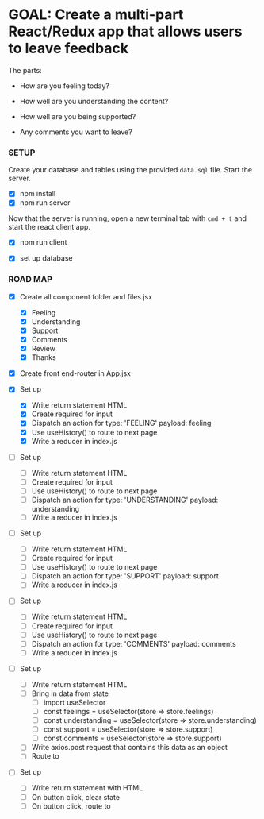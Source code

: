 # GOAL: Create a multi-part React/Redux app that allows users to leave feedback
The parts:
- How are you feeling today?
<!-- ![feeling](wireframes/feeling.png) -->
- How well are you understanding the content?
<!-- ![understanding](wireframes/understanding.png) -->
- How well are you being supported?
<!-- ![support](wireframes/supported.png) -->
- Any comments you want to leave?
<!-- ![comments](wireframes/comments.png) -->

### SETUP
Create your database and tables using the provided `data.sql` file. Start the server.

- [x] npm install
- [x] npm run server

Now that the server is running, open a new terminal tab with `cmd + t` and start the react client app.

- [x] npm run client

- [x] set up database

### ROAD MAP

- [x] Create all component folder and files.jsx
    - [x] Feeling
    - [x] Understanding
    - [x] Support
    - [x] Comments
    - [x] Review
    - [x] Thanks

- [x] Create front end-router in App.jsx

- [x] Set up <Feeling />
    - [x] Write return statement HTML
    - [x] Create required for input
    - [x] Dispatch an action for type: 'FEELING' payload: feeling
    - [x] Use useHistory() to route to next page
    - [x] Write a reducer in index.js

- [ ] Set up <Understanding />
    - [ ] Write return statement HTML
    - [ ] Create required for input
    - [ ] Use useHistory() to route to next page
    - [ ] Dispatch an action for type: 'UNDERSTANDING' payload: understanding
    - [ ] Write a reducer in index.js

- [ ] Set up <Support />
    - [ ] Write return statement HTML
    - [ ] Create required for input
    - [ ] Use useHistory() to route to next page
    - [ ] Dispatch an action for type: 'SUPPORT' payload: support
    - [ ] Write a reducer in index.js

- [ ] Set up <Comments />
    - [ ] Write return statement HTML
    - [ ] Create required for input
    - [ ] Use useHistory() to route to next page
    - [ ] Dispatch an action for type: 'COMMENTS' payload: comments
    - [ ] Write a reducer in index.js

- [ ] Set up <Review />
    - [ ] Write return statement HTML
    - [ ] Bring in data from state
        - [ ] import useSelector
        - [ ] const feelings = useSelector(store => store.feelings)
        - [ ] const understanding = useSelector(store => store.understanding)
        - [ ] const support = useSelector(store => store.support)
        - [ ] const comments = useSelector(store => store.support)
    - [ ] Write axios.post request that contains this data as an object
    - [ ] Route to <Thanks />

- [ ] Set up <Thanks />
    - [ ] Write return statement with HTML
    - [ ] On button click, clear state
    - [ ] On button click, route to <Feeling />
